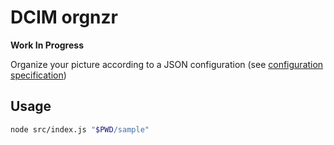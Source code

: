 # DCIM orgnzr

**Work In Progress**

Organize your picture according to a JSON configuration (see [configuration specification](./src/configuration.v1.schema.json))

## Usage

```sh
node src/index.js "$PWD/sample"
```
